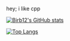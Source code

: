hey; i like cpp


[![Birb12's GitHub stats](https://github-readme-stats.vercel.app/api?username=Birb12&theme=dark)](https://github.com/anuraghazra/github-readme-stats)

[![Top Langs](https://github-readme-stats.vercel.app/api/top-langs/?username=Birb12&theme=dark&layout=compact)](https://github.com/anuraghazra/github-readme-stats)
